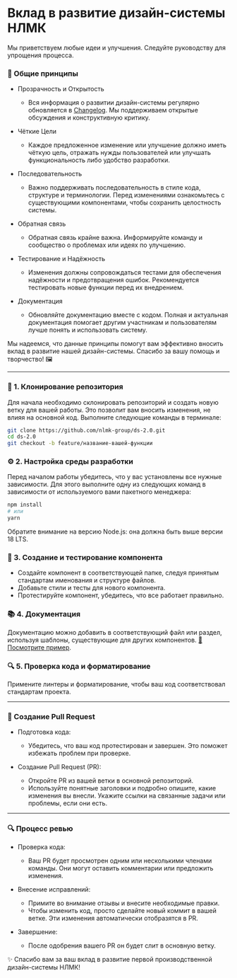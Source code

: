 # Вклад в развитие дизайн-системы НЛМК

Мы приветствуем любые идеи и улучшения. Следуйте руководству для упрощения процесса.

### 🎯 Общие принципы

* Прозрачность и Открытость

  * Вся информация о развитии дизайн-системы регулярно обновляется в [Changelog](https://nlmk-group.github.io/ds-2.0/?path=/docs/introduction-changelog--docs). Мы поддерживаем открытые обсуждения и конструктивную критику.
* Чёткие Цели

  * Каждое предложенное изменение или улучшение должно иметь чёткую цель, отражать нужды пользователей или улучшать функциональность либо удобство разработки.
* Последовательность

  * Важно поддерживать последовательность в стиле кода, структуре и терминологии. Перед изменениями ознакомьтесь с существующими компонентами, чтобы сохранить целостность системы.
* Обратная связь

  * Обратная связь крайне важна. Информируйте команду и сообщество о проблемах или идеях по улучшению.
* Тестирование и Надёжность

  * Изменения должны сопровождаться тестами для обеспечения надёжности и предотвращения ошибок. Рекомендуется тестировать новые функции перед их внедрением.
* Документация

  * Обновляйте документацию вместе с кодом. Полная и актуальная документация помогает другим участникам и пользователям лучше понять и использовать систему.

Мы надеемся, что данные принципы помогут вам эффективно вносить вклад в развитие нашей дизайн-системы. Спасибо за вашу помощь и творчество! 🖼️

---

### 🔮 1. Клонирование репозитория

Для начала необходимо склонировать репозиторий и создать новую ветку для вашей работы. Это позволит вам вносить изменения, не влияя на основной код. Выполните следующие команды в терминале:

```bash
git clone https://github.com/nlmk-group/ds-2.0.git
cd ds-2.0
git checkout -b feature/название-вашей-функции
```

### ⚙️ 2. Настройка среды разработки

Перед началом работы убедитесь, что у вас установлены все нужные зависимости. Для этого выполните одну из следующих команд в зависимости от используемого вами пакетного менеджера:

```bash
npm install 
# или 
yarn
```

Обратите внимание на версию Node.js: она должна быть выше версии 18 LTS.

### 🧩 3. Создание и тестирование компонента

- Создайте компонент в соответствующей папке, следуя принятым стандартам именования и структуре файлов.
- Добавьте стили и тесты для нового компонента.
- Протестируйте компонент, убедитесь, что все работает правильно.

### 📚 4. Документация

Документацию можно добавить в соответствующий файл или раздел, используя шаблоны, существующие для других компонентов. [👀 Посмотрите пример](https://github.com/nlmk-group/ds-2.0/tree/main/src/components/Button).

### 🔍 5. Проверка кода и форматирование

Примените линтеры и форматирование, чтобы ваш код соответствовал стандартам проекта.

---

### 🚀 Создание Pull Request

- Подготовка кода:

  - Убедитесь, что ваш код протестирован и завершен. Это поможет избежать проблем при проверке.
- Создание Pull Request (PR):

  - Откройте PR из вашей ветки в основной репозиторий.
  - Используйте понятные заголовки и подробно опишите, какие изменения вы внесли. Укажите ссылки на связанные задачи или проблемы, если они есть.

---

### 🔍 Процесс ревью

- Проверка кода:

  - Ваш PR будет просмотрен одним или несколькими членами команды. Они могут оставить комментарии или предложить изменения.
- Внесение исправлений:

  - Примите во внимание отзывы и внесите необходимые правки.
  - Чтобы изменить код, просто сделайте новый коммит в вашей ветке. Эти изменения автоматически отобразятся в PR.
- Завершение:

  - После одобрения вашего PR он будет слит в основную ветку.

✨ Спасибо вам за ваш вклад в развитие первой производственной дизайн-системы НЛМК!
